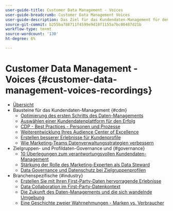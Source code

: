 ```yaml
---
user-guide-title: Customer Data Management - Voices
user-guide-breadcrumb: Customer Data Management Voices
user-guide-description: Das Ziel für das Kundendaten-Management für den technischen Leiter und Spezialisten für Marketing-Praxis
source-git-commit: b255ba788711f4599e9d18f1155a7bc00487d21b
workflow-type: tm+mt
source-wordcount: '130'
ht-degree: 6%

---
```



# Customer Data Management - Voices {#customer-data-management-voices-recordings}

+ [Übersicht](overview.md)
+ Bausteine für das Kundendaten-Management {#cdm}
   + [Optimierung des ersten Schritts des Daten-Managements](cdm/first-mile.md)
   + [Auswählen einer Kundendatenplattform für den Erfolg](cdm/cdp-success.md)
   + [CDP - Best Practices - Personen und Prozesse](cdm/people-and-process.md)
   + [Weiterentwicklung Ihres Audience Center of Excellence](cdm/evolving-your-audience-center-of-excellence.md)
   + [Erstellen besserer Erlebnisse für Kundenprofile](cdm/building-better-experiences-with-customer-profiles.md)
   + [Wie Marketing-Teams Datenverwaltungsstrategien verbessern](cdm/how-marketing-teams-are-improving-data-management-strategies.md)
+ Zielgruppen- und Profildaten-Governance und {#governance}
   + [10 Überlegungen zum verantwortungsvollen Kundendaten-Management](https://experienceleague.adobe.com/docs/platform-learn/tutorials/privacy/ten-considerations-for-responsible-customer-data-management.html?lang=de)
   + [Stärkung der Rolle des Marketing-Experten als Data Steward](https://experienceleague.adobe.com/docs/platform-learn/tutorials/privacy/elevating-the-marketers-role-as-a-data-steward.html?lang=de)
   + [Data Governance und Datenschutz bei Zielgruppenprofilen](governance/healthcare-shield.md)
+ Branchenspezifische {#industry}
   + [Erstellen Sie mit Ihren First-Party-Daten hervorragende Erlebnisse](industry/build-superb-experiences-with-your-first-party-data.md)
   + [Data Collaboration im First-Party-Datenkontext](industry/data-collaboration-in-the-first-party-data-context.md)
   + [Die Zukunft des Daten-Managements und die sich wandelnde Umgebung](industry/the-future-of-data-management-and-the-changing-environment.md)
   + [Eine Geschichte zweier Wahrnehmungen - Marken vs. Verbraucher](industry/brands-vs-consumers.md)
